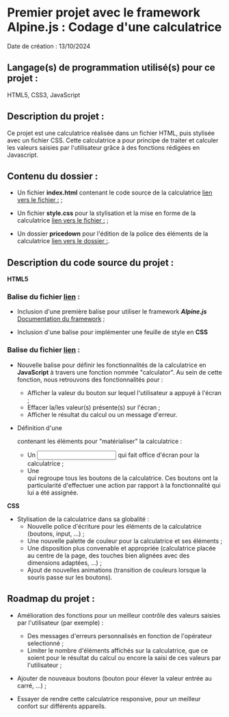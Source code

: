 # Premier projet avec le framework Alpine.js : Codage d'une calculatrice
Date de création : 13/10/2024

## **Langage(s) de programmation utilisé(s) pour ce projet** : 
HTML5, CSS3, JavaScript

## Description du projet :
Ce projet est une calculatrice réalisée dans un fichier HTML, puis stylisée avec un fichier CSS. Cette calculatrice a pour principe de traiter et calculer les valeurs saisies par l'utilisateur grâce à des fonctions rédigées en Javascript.

## Contenu du dossier :
- Un fichier **index.html** contenant le code source de la calculatrice [lien vers le fichier :](index.html) ;

- Un fichier **style.css** pour la stylisation et la mise en forme de la calculatrice [lien vers le fichier :](style.css) ;

- Un dossier **pricedown** pour l'édition de la police des éléments de la calculatrice [lien vers le dossier :](pricedown).

## Description du code source du projet :

**HTML5**

### **Balise _<head>_ du fichier [lien](index.html) :**

- Inclusion d'une première balise _<script></script>_ pour utiliser le framework ***Alpine.js*** 
[Documentation du framework](alpine.dev) ;

- Inclusion d'une balise _<link>_ pour implémenter une feuille de style en **CSS**

### **Balise _<body>_ du fichier [lien](index.html) :**

- Nouvelle balise _<script></script>_ pour définir les fonctionnalités de la calculatrice en **JavaScript** à travers une fonction nommée "calculator". Au sein de cette fonction, nous retrouvons des fonctionnalités pour :
    - Afficher la valeur du bouton sur lequel l'utilisateur a appuyé à l'écran ;
    - Effacer la/les valeur(s) présente(s) sur l'écran ;
    - Afficher le résultat du calcul ou un message d'erreur.

- Définition d'une _<div>_ contenant les éléments pour "matérialiser" la calculatrice :
    - Un _<input>_ qui fait office d'écran pour la calculatrice ;
    - Une _<div>_ qui regroupe tous les boutons de la calculatrice. Ces boutons ont la particularité d'effectuer une action par rapport à la fonctionnalité qui lui a été assignée.

**CSS**

- Stylisation de la calculatrice dans sa globalité :
    - Nouvelle police d'écriture pour les éléments de la calculatrice (boutons, input, ...) ;
    - Une nouvelle palette de couleur pour la calculatrice et ses éléments ;
    - Une disposition plus convenable et appropriée (calculatrice placée au centre de la page, des touches bien alignées avec des dimensions adaptées, ...) ;
    - Ajout de nouvelles animations (transition de couleurs lorsque la souris passe sur les boutons).

## Roadmap du projet :
- Amélioration des fonctions pour un meilleur contrôle des valeurs saisies par l'utilisateur (par exemple) :
    - Des messages d'erreurs personnalisés en fonction de l'opérateur selectionné ;
    - Limiter le nombre d'éléments affichés sur la calculatrice, que ce soient pour le résultat du calcul ou encore la saisi de ces valeurs par l'utilisateur ;

- Ajouter de nouveaux boutons (bouton pour élever la valeur entrée au carré, ...) ;
- Essayer de rendre cette calculatrice responsive, pour un meilleur confort sur différents appareils.
